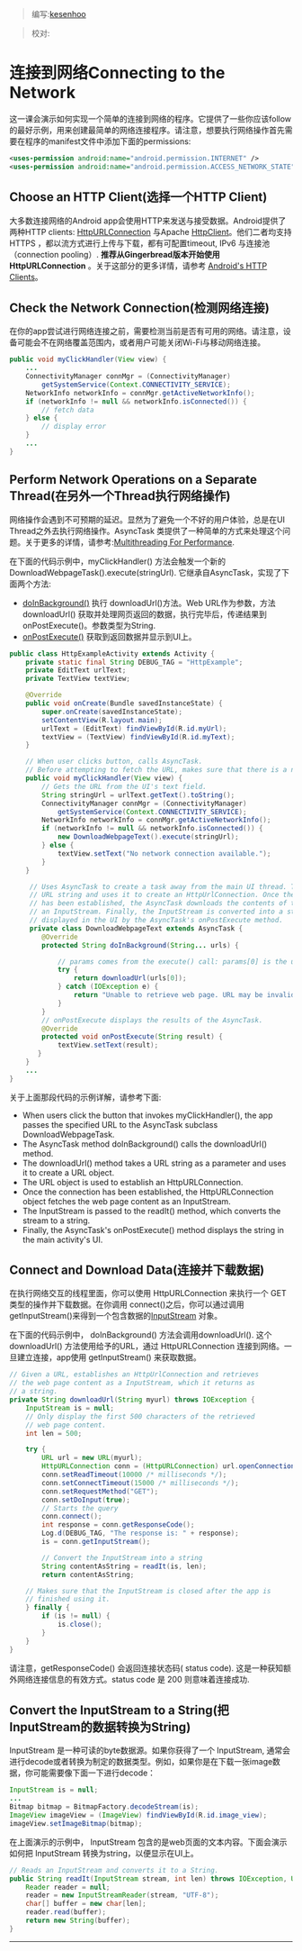 > 编写:[kesenhoo](https://github.com/kesenhoo)

> 校对:

# 连接到网络Connecting to the Network

这一课会演示如何实现一个简单的连接到网络的程序。它提供了一些你应该follow的最好示例，用来创建最简单的网络连接程序。请注意，想要执行网络操作首先需要在程序的manifest文件中添加下面的permissions:

```xml
<uses-permission android:name="android.permission.INTERNET" />
<uses-permission android:name="android.permission.ACCESS_NETWORK_STATE" />
```

## Choose an HTTP Client(选择一个HTTP Client)
大多数连接网络的Android app会使用HTTP来发送与接受数据。Android提供了两种HTTP clients: [HttpURLConnection](http://developer.android.com/reference/java/net/HttpURLConnection.html) 与Apache [HttpClient](http://developer.android.com/reference/org/apache/http/client/HttpClient.html)。他们二者均支持HTTPS ，都以流方式进行上传与下载，都有可配置timeout, IPv6 与连接池（connection pooling）. **推荐从Gingerbread版本开始使用 HttpURLConnection** 。关于这部分的更多详情，请参考 [Android's HTTP Clients](http://android-developers.blogspot.com/2011/09/androids-http-clients.html)。

## Check the Network Connection(检测网络连接)
在你的app尝试进行网络连接之前，需要检测当前是否有可用的网络。请注意，设备可能会不在网络覆盖范围内，或者用户可能关闭Wi-Fi与移动网络连接。

```java
public void myClickHandler(View view) {
    ...
    ConnectivityManager connMgr = (ConnectivityManager)
        getSystemService(Context.CONNECTIVITY_SERVICE);
    NetworkInfo networkInfo = connMgr.getActiveNetworkInfo();
    if (networkInfo != null && networkInfo.isConnected()) {
        // fetch data
    } else {
        // display error
    }
    ...
}
```

## Perform Network Operations on a Separate Thread(在另外一个Thread执行网络操作)
网络操作会遇到不可预期的延迟。显然为了避免一个不好的用户体验，总是在UI Thread之外去执行网络操作。AsyncTask 类提供了一种简单的方式来处理这个问题。关于更多的详情，请参考:[Multithreading For Performance](http://android-developers.blogspot.com/2010/07/multithreading-for-performance.html).

在下面的代码示例中，myClickHandler() 方法会触发一个新的DownloadWebpageTask().execute(stringUrl). 它继承自AsyncTask，实现了下面两个方法:

* [doInBackground()](http://developer.android.com/reference/android/os/AsyncTask.html#doInBackground(Params...)) 执行 downloadUrl()方法。Web URL作为参数，方法downloadUrl() 获取并处理网页返回的数据，执行完毕后，传递结果到onPostExecute()。参数类型为String.
* [onPostExecute()](http://developer.android.com/reference/android/os/AsyncTask.html#onPostExecute(Result)) 获取到返回数据并显示到UI上。

```java
public class HttpExampleActivity extends Activity {
    private static final String DEBUG_TAG = "HttpExample";
    private EditText urlText;
    private TextView textView;

    @Override
    public void onCreate(Bundle savedInstanceState) {
        super.onCreate(savedInstanceState);
        setContentView(R.layout.main);
        urlText = (EditText) findViewById(R.id.myUrl);
        textView = (TextView) findViewById(R.id.myText);
    }

    // When user clicks button, calls AsyncTask.
    // Before attempting to fetch the URL, makes sure that there is a network connection.
    public void myClickHandler(View view) {
        // Gets the URL from the UI's text field.
        String stringUrl = urlText.getText().toString();
        ConnectivityManager connMgr = (ConnectivityManager)
            getSystemService(Context.CONNECTIVITY_SERVICE);
        NetworkInfo networkInfo = connMgr.getActiveNetworkInfo();
        if (networkInfo != null && networkInfo.isConnected()) {
            new DownloadWebpageText().execute(stringUrl);
        } else {
            textView.setText("No network connection available.");
        }
    }

     // Uses AsyncTask to create a task away from the main UI thread. This task takes a
     // URL string and uses it to create an HttpUrlConnection. Once the connection
     // has been established, the AsyncTask downloads the contents of the webpage as
     // an InputStream. Finally, the InputStream is converted into a string, which is
     // displayed in the UI by the AsyncTask's onPostExecute method.
     private class DownloadWebpageText extends AsyncTask {
        @Override
        protected String doInBackground(String... urls) {

            // params comes from the execute() call: params[0] is the url.
            try {
                return downloadUrl(urls[0]);
            } catch (IOException e) {
                return "Unable to retrieve web page. URL may be invalid.";
            }
        }
        // onPostExecute displays the results of the AsyncTask.
        @Override
        protected void onPostExecute(String result) {
            textView.setText(result);
       }
    }
    ...
}
```

关于上面那段代码的示例详解，请参考下面:

* When users click the button that invokes myClickHandler(), the app passes the specified URL to the AsyncTask subclass DownloadWebpageTask.
* The AsyncTask method doInBackground() calls the downloadUrl() method.
* The downloadUrl() method takes a URL string as a parameter and uses it to create a URL object.
* The URL object is used to establish an HttpURLConnection.
* Once the connection has been established, the HttpURLConnection object fetches the web page content as an InputStream.
* The InputStream is passed to the readIt() method, which converts the stream to a string.
* Finally, the AsyncTask's onPostExecute() method displays the string in the main activity's UI.

## Connect and Download Data(连接并下载数据)
在执行网络交互的线程里面，你可以使用 HttpURLConnection 来执行一个 GET 类型的操作并下载数据。在你调用 connect()之后，你可以通过调用getInputStream()来得到一个包含数据的[InputStream](http://developer.android.com/reference/java/io/InputStream.html) 对象。

在下面的代码示例中， doInBackground() 方法会调用downloadUrl(). 这个 downloadUrl() 方法使用给予的URL，通过 HttpURLConnection 连接到网络。一旦建立连接，app使用 getInputStream() 来获取数据。

```java
// Given a URL, establishes an HttpUrlConnection and retrieves
// the web page content as a InputStream, which it returns as
// a string.
private String downloadUrl(String myurl) throws IOException {
    InputStream is = null;
    // Only display the first 500 characters of the retrieved
    // web page content.
    int len = 500;

    try {
        URL url = new URL(myurl);
        HttpURLConnection conn = (HttpURLConnection) url.openConnection();
        conn.setReadTimeout(10000 /* milliseconds */);
        conn.setConnectTimeout(15000 /* milliseconds */);
        conn.setRequestMethod("GET");
        conn.setDoInput(true);
        // Starts the query
        conn.connect();
        int response = conn.getResponseCode();
        Log.d(DEBUG_TAG, "The response is: " + response);
        is = conn.getInputStream();

        // Convert the InputStream into a string
        String contentAsString = readIt(is, len);
        return contentAsString;

    // Makes sure that the InputStream is closed after the app is
    // finished using it.
    } finally {
        if (is != null) {
            is.close();
        }
    }
}
```

请注意，getResponseCode() 会返回连接状态码( status code). 这是一种获知额外网络连接信息的有效方式。status code 是 200 则意味着连接成功.

## Convert the InputStream to a String(把InputStream的数据转换为String)
InputStream 是一种可读的byte数据源。如果你获得了一个 InputStream, 通常会进行decode或者转换为制定的数据类型。例如，如果你是在下载一张image数据，你可能需要像下面一下进行decode：

```java
InputStream is = null;
...
Bitmap bitmap = BitmapFactory.decodeStream(is);
ImageView imageView = (ImageView) findViewById(R.id.image_view);
imageView.setImageBitmap(bitmap);
```

在上面演示的示例中， InputStream 包含的是web页面的文本内容。下面会演示如何把 InputStream 转换为string，以便显示在UI上。

```java
// Reads an InputStream and converts it to a String.
public String readIt(InputStream stream, int len) throws IOException, UnsupportedEncodingException {
    Reader reader = null;
    reader = new InputStreamReader(stream, "UTF-8");
    char[] buffer = new char[len];
    reader.read(buffer);
    return new String(buffer);
}
```

***
